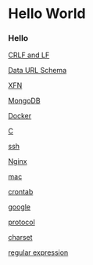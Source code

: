 Hello World
====================

### Hello

[CRLF and LF](crlf-and-lf.md)

[Data URL Schema](data-url-scheme.md)

[XFN](xhtml-friends-network.md)

[MongoDB](mongodb.md)

[Docker](Docker.md)

[C](c.md)

[ssh](ssh.md)

[Nginx](nginx.md)

[mac](mac.md)

[crontab](crontab.md)

[google](google.md)

[protocol](protocol.md)

[charset](charset.md)

[regular expression](regular_expression.md)
